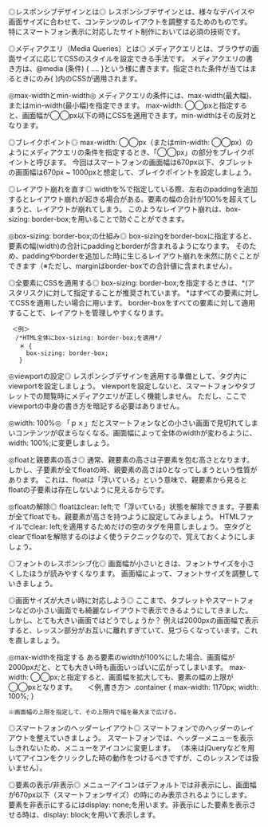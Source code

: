 ◎レスポンシブデザインとは◎
レスポンシブデザインとは、様々なデバイスや画面サイズに合わせて、コンテンツのレイアウトを調整するためのものです。
特にスマートフォン表示に対応したサイト制作においては必須の技術です。

◎メディアクエリ（Media Queries）とは◎
メディアクエリとは、ブラウザの画面サイズに応じてCSSのスタイルを設定できる手法です。
メディアクエリの書き方は、@media (条件) { .... }という様に書きます。指定された条件が当てはまるときにのみ{ }内のCSSが適用されます。

◎max-widthとmin-width◎
メディアクエリの条件には、max-width(最大幅)、またはmin-width(最小幅)を指定できます。
max-width: ◯◯pxと指定すると、画面幅が◯◯px以下の時にCSSを適用できます。min-widthはその反対となります。

◎ブレイクポイント◎
max-width: ◯◯px（またはmin-width: ◯◯px）のようにメディアクエリの条件を指定するとき、「◯◯px」の部分をブレイクポイントと呼びます。
今回はスマートフォンの画面幅は670px以下、タブレットの画面幅は670px ~ 1000pxと想定して、ブレイクポイントを設定しましょう。

◎レイアウト崩れを直す◎
widthを%で指定している際、左右のpaddingを追加するとレイアウト崩れが起きる場合がある。要素の幅の合計が100%を超えてしまうと、レイアウトが崩れてしまう。
このようなレイアウト崩れは、box-sizing: border-box;を用いることで防ぐことができます。

◎box-sizing: border-box;の仕組み◎
box-sizingをborder-boxに指定すると、要素の幅(width)の合計にpaddingとborderが含まれるようになります。
そのため、paddingやborderを追加した時に生じるレイアウト崩れを未然に防ぐことができます（※ただし、marginはborder-boxでの合計値に含まれません）。

◎全要素にCSSを適用する◎
box-sizing: border-box;を指定するときは、*(アスタリスク)に対して指定することが推奨されています。
*はすべての要素に対してCSSを適用したい場合に用います。
border-boxをすべての要素に対して適用することで、レイアウトを管理しやすくなります。
     
     ＜例＞
      /*HTML全体にbox-sizing: border-box;を適用*/
       ＊ {
         box-sizing: border-box;
       }

◎viewportの設定◎
レスポンシブデザインを適用する準備として、<head>タグ内にviewportを設定しましょう。
viewportを設定しないと、スマートフォンやタブレットでの閲覧時にメディアクエリが正しく機能しません。
ただし、ここでviewportの中身の書き方を暗記する必要はありません。

◎width: 100%◎
「ｐｘ」だとスマートフォンなどの小さい画面で見切れてしまいコンテンツが収まらなくなる。画面幅によって全体のwidthが変わるように、width: 100%;に変更しましょう。

◎floatと親要素の高さ◎
通常、親要素の高さは子要素を包む高さとなります。
しかし、子要素が全てfloatの時、親要素の高さは0となってしまうという性質があります。
これは、floatは「浮いている」という意味で、親要素から見るとfloatの子要素は存在しないように見えるからです。

◎floatの解除◎
floatはclear: left;で「浮いている」状態を解除できます。子要素が全てfloatでも、親要素が高さを持つように設定してみましょう。
HTMLファイルでclear: left;を適用するためだけの空のタグを用意しましょう。
空タグとclearでfloatを解除するのはよく使うテクニックなので、覚えておくようにしましょう。

◎フォントのレスポンシブ化◎
画面幅が小さいときは、フォントサイズを小さくしたほうが読みやすくなります。
画面幅によって、フォントサイズを調整していきましょう。

◎画面サイズが大きい時に対応しよう◎
ここまで、タブレットやスマートフォンなどの小さい画面でも綺麗なレイアウトで表示できるようにしてきました。
しかし、とても大きい画面ではどうでしょうか？
例えば2000pxの画面幅で表示すると、レッスン部分がお互いに離れすぎていて、見づらくなっています。これを直しましょう。

◎max-widthを指定する
ある要素のwidthが100%にした場合、画面幅が2000pxだと、とても大きい時も画面いっぱいに広がってしまいます。
max-width: ◯◯px;と指定すると、画面幅を拡大しても、要素の幅の上限が◯◯pxとなります。
　
     ＜例,書き方＞
       .container {
         max-width: 1170px;
         width: 100%;
       }

    ※画面幅の上限を指定して、その上限内で幅を最大まで広げる。
    
◎スマートフォンのヘッダーレイアウト◎
スマートフォンでのヘッダーのレイアウトを整えていきましょう。
スマートフォンでは、ヘッダーメニューを表示しきれないため、メニューをアイコンに変更します。
（本来はjQueryなどを用いてアイコンをクリックした時の動作をつけるべきですが、このレッスンでは扱いません）。

◎要素の表示/非表示◎
メニューアイコンはデフォルトでは非表示にし、画面幅が670px以下（スマートフォンサイズ）の時にのみ表示されるようにします。
要素を非表示にするにはdisplay: none;を用います。非表示にした要素を表示させる時は、display: block;を用いて表示します。

